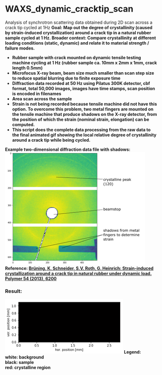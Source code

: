 # WAXS_dynamic_cracktip_scan
Analysis of synchrotron scattering data obtained during 2D scan across a crack tip cycled at 1Hz
<b>Goal:<b> Map out the degree of crystallinity (caused by strain-induced crystallization) around a crack tip in a natural rubber sample cycled at 1 Hz. Broader context: Compare crystallinity at different loading conditions (static, dynamic) and relate it to material strength / failure modes.
<ul>
    <li>
        Rubber sample with crack mounted on dynamic tensile testing machine cycling at 1 Hz (rubber sample ca. 10mm x 2mm x 1mm, crack length 0.5mm)
    </li>
    <li>
        Microfocus X-ray beam, beam size much smaller than scan step size to reduce spatial blurring due to finite exposure time
    </li>
    <li>
   Diffraction data recorded at 50 Hz using Pilatus 300K detector, cbf format, total 50,000 images, images have time stamps, scan position is encoded in filenames
         </li>
    <li>
   Area scan across the sample
         </li>
    <li>
   Strain is not being recorded because tensile machine did not have this option. To overcome this problem, two metal fingers are mounted on the tensile machine that produce shadows on the X-ray detector, from the position of which the strain (nominal strain, elongation) can be computed.
         </li>
    <li>
   This script does the complete data processing from the raw data to the final animated gif showing the local relative degree of crystallinity around a crack tip while being cycled.
    </li>
   </ul>
Example two-dimensional diffraction data file with shadows:<br>
<img src="illustration.png">
Reference: <a href="https://www.sciencedirect.com/science/article/pii/S0032386113008288">Brüning, K. Schneider, S.V. Roth, G. Heinrich: Strain-induced crystallization around a crack tip in natural rubber under dynamic load. Polymer 54 (2013), 6200</a></p>
<p><h3>Result:</h3>
<img src="docmap.gif">
<b>Legend:</b><br>
white: background<br>
black: sample<br>
red: crystalline region<br></p>
